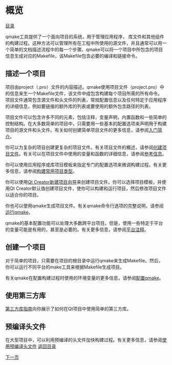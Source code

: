 # 概览

[目录](.\SUMMAY.md)

qmake工具提供了一个面向项目的系统，用于管理应用程序， 库文件和其他组件的构建过程。这种方法可以管理所有在工程中所使用的源文件，并且通常可以用一个简单的文档描述流程中的每一个步骤。qmake可以将一个项目中所包含的项目信息生成对应的Makefile，该Makefile包含必要的编译和链接命令。

## 描述一个项目

项目由project（.pro）文件的内容描述。qmake使用项目文件（project.pro）中的信息来生一个Makefile文件，该文件中成包含构建每个项目所需的所有命令。项目文件通常包含源文件和头文件的列表，常规配置信息以及任何特定于应用程序的详细信息，例如要链接的额外库的列表或要使用的额外包含路径的列表。

项目文件可以包含许多不同的元素，包括注释，变量声明，内置函数和一些简单的控制结构。在大多数简单的项目中，只需要用一些基本的配置选项来声明用于构建项目的源文件和头文件。有关如何创建简单项目文件的更多信息，请参阅[入门简介](.\GettingStarted.md)。

你可以为复杂的项目创建更复杂的项目文件。有关项目文件的概述，请参阅[创建项目文件](.\CreatingProjectFile.md)。有关可以在项目文件中使用的变量和函数的详细信息，请参阅[参考信息](.\Reference.md)。

你可以使用应用程序或库项目模板来指定专门的配置选项来微调构建过程。有关更多信息，请参阅[构建常用项目类型](.\BuildingCommonProjectTypes.md)。

你可以使用[Qt Creator新建项目向导](http://doc.qt.io/qtcreator/creator-project-creating.html)来创建项目文件。你可以选择项目模板，并使用Qt Creator默认值创建项目文件，使你可以构建和运行项目，然后修改项目文件以适合你的项目。

你也可以使用qmake生成项目文件。有关qmake命令行选项的完整说明，请参阅[运行qmake](.\RunningQmake.md)。

qmake的基本配置功能可以处理大多数跨平台项目。但是，使用一些特定于平台的变量可能是有用的，甚至是必要的。有关更多信息，请参阅[平台注释](.\PlatformNotes.md)。

## 创建一个项目

对于简单的项目，只需要在项目的根目录中运行qmake来生成Makefile。然后，你可以运行不同平台的make工具来根据Makefile生成项目。

有关qmake在配置构建过程时使用的环境变量的更多信息，请参阅[配置qmake](ConfiguringQmake)。

## 使用第三方库

[第三方库指南](http://doc.qt.io/qt-5/third-party-libraries.html)向你展示了如何在Qt项目中使用简单的第三方库。

## 预编译头文件

在大型项目中，可以利用预编译的头文件加快构建过程。有关更多信息，请参阅[使用预编译头文件](.\UsingPrecompiledHeaders.md)
[返回目录](../SUMMAY.md)

[下一页](.\GettingStarted.md)
